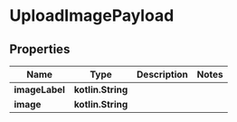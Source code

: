
# UploadImagePayload

## Properties
Name | Type | Description | Notes
------------ | ------------- | ------------- | -------------
**imageLabel** | **kotlin.String** |  | 
**image** | **kotlin.String** |  | 




